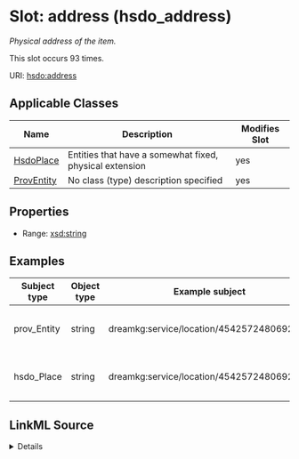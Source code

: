 

# Slot: address (hsdo_address)


_Physical address of the item._






This slot occurs 93 times.


URI: [hsdo:address](http://schema.org/address)



<!-- no inheritance hierarchy -->





## Applicable Classes

| Name | Description | Modifies Slot |
| --- | --- | --- |
| [HsdoPlace](../classes/HsdoPlace.md) | Entities that have a somewhat fixed, physical extension |  yes  |
| [ProvEntity](../classes/ProvEntity.md) | No class (type) description specified |  yes  |







## Properties

* Range: [xsd:string](http://www.w3.org/2001/XMLSchema#string)






## Examples

| Subject type | Object type | Example subject | Example object | Occurrences |
| --- | --- | --- | --- | --- |
| prov_Entity | string | dreamkg:service/location/4542572480692224 | 2901 Island Avenue, Philadelphia, PA 19153 | 93 |
| hsdo_Place | string | dreamkg:service/location/4542572480692224 | 2901 Island Avenue, Philadelphia, PA 19153 | 93 |




## LinkML Source

<details>

```yaml
name: hsdo_address
annotations:
  count:
    tag: count
    value: 93
description: Physical address of the item.
title: address
examples:
- object:
    example_object: 2901 Island Avenue, Philadelphia, PA 19153
    example_object_type: string
    example_predicate: hsdo:address
    example_subject: dreamkg:service/location/4542572480692224
    example_subject_type: prov_Entity
- object:
    example_object: 2901 Island Avenue, Philadelphia, PA 19153
    example_object_type: string
    example_predicate: hsdo:address
    example_subject: dreamkg:service/location/4542572480692224
    example_subject_type: hsdo_Place
from_schema: dream-kg
rank: 1000
slot_uri: hsdo:address
alias: hsdo_address
domain_of:
- hsdo_Place
- prov_Entity
range: string

```
</details>